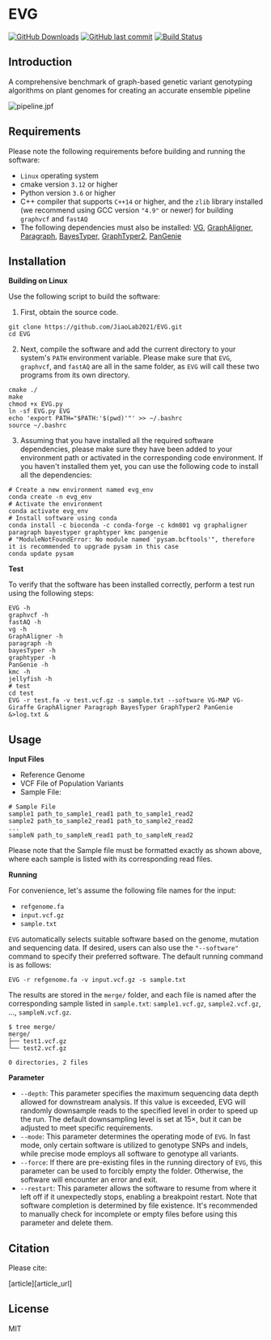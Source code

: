 # EVG

[![GitHub Downloads](https://img.shields.io/github/downloads/JiaoLab2021/EVG/total.svg?style=social&logo=github&label=Download)](https://github.com/JiaoLab2021/EVG/releases)
[![GitHub last commit](https://img.shields.io/github/last-commit/JiaoLab2021/evg.svg?label=Last%20commit&logo=github&style=flat)](https://github.com/JiaoLab2021/EVG/releases)
[![Build Status](https://github.com/JiaoLab2021/EVG/actions/workflows/ci.yaml/badge.svg)](https://github.com/JiaoLab2021/EVG/actions)
<!-- [![BioConda Install](https://img.shields.io/conda/dn/duzezhen/evg.svg?style=flag&label=BioConda%20install)](https://anaconda.org/DuZeZhen/evg) -->

## Introduction

A comprehensive benchmark of graph-based genetic variant genotyping algorithms on plant genomes for creating an accurate ensemble pipeline

![pipeline.jpf](fig/pipeline.jpf)

## Requirements

[VG_url]: https://github.com/vgteam/vg
[GraphAligner_url]: https://github.com/maickrau/GraphAligner
[Paragraph_url]: https://github.com/Illumina/paragraph
[BayesTyper_url]: https://github.com/bioinformatics-centre/BayesTyper
[GraphTyper2_url]: https://github.com/DecodeGenetics/graphtyper
[PanGenie_url]: https://github.com/eblerjana/pangenie

Please note the following requirements before building and running the software:

* `Linux` operating system
* cmake version `3.12` or higher
* Python version `3.6` or higher
* C++ compiler that supports `C++14` or higher, and the `zlib` library installed (we recommend using GCC version `"4.9"` or newer) for building `graphvcf` and `fastAQ`
* The following dependencies must also be installed: [VG][VG_url], [GraphAligner][GraphAligner_url], [Paragraph][Paragraph_url], [BayesTyper][BayesTyper_url], [GraphTyper2][GraphTyper2_url], [PanGenie][PanGenie_url]

## Installation

<!-- **Install via Anaconda**

The easiest way to install EVG is through Anaconda.

```shell
# Create a new environment named evg_env
conda create -n evg_env
# Activate the environment
conda activate evg_env
# Install EVG with all dependencies
conda install -c bioconda -c conda-forge -c kdm801 -c duzezhen evg
``` -->

**Building on Linux**

Use the following script to build the software:

1. First, obtain the source code.

```shell
git clone https://github.com/JiaoLab2021/EVG.git
cd EVG
```

2. Next, compile the software and add the current directory to your system's `PATH` environment variable. Please make sure that `EVG`, `graphvcf`, and `fastAQ` are all in the same folder, as `EVG` will call these two programs from its own directory.

```shell
cmake ./
make
chmod +x EVG.py
ln -sf EVG.py EVG
echo 'export PATH="$PATH:'$(pwd)'"' >> ~/.bashrc
source ~/.bashrc
```

3. Assuming that you have installed all the required software dependencies, please make sure they have been added to your environment path or activated in the corresponding code environment. If you haven't installed them yet, you can use the following code to install all the dependencies:

```shell
# Create a new environment named evg_env
conda create -n evg_env
# Activate the environment
conda activate evg_env
# Install software using conda
conda install -c bioconda -c conda-forge -c kdm801 vg graphaligner paragraph bayestyper graphtyper kmc pangenie
# "ModuleNotFoundError: No module named 'pysam.bcftools'", therefore it is recommended to upgrade pysam in this case
conda update pysam
```

**Test**

To verify that the software has been installed correctly, perform a test run using the following steps:

```shell
EVG -h
graphvcf -h
fastAQ -h
vg -h
GraphAligner -h
paragraph -h
bayesTyper -h
graphtyper -h
PanGenie -h
kmc -h
jellyfish -h
# test
cd test
EVG -r test.fa -v test.vcf.gz -s sample.txt --software VG-MAP VG-Giraffe GraphAligner Paragraph BayesTyper GraphTyper2 PanGenie &>log.txt &
```

## Usage

**Input Files**

* Reference Genome
* VCF File of Population Variants
* Sample File:

```shell
# Sample File
sample1 path_to_sample1_read1 path_to_sample1_read2
sample2 path_to_sample2_read1 path_to_sample2_read2
...
sampleN path_to_sampleN_read1 path_to_sampleN_read2
```

Please note that the Sample file must be formatted exactly as shown above, where each sample is listed with its corresponding read files.

**Running**

For convenience, let's assume the following file names for the input:

* `refgenome.fa`
* `input.vcf.gz`
* `sample.txt`

`EVG` automatically selects suitable software based on the genome, mutation and sequencing data. If desired, users can also use the `"--software"` command to specify their preferred software. The default running command is as follows:

```shell
EVG -r refgenome.fa -v input.vcf.gz -s sample.txt
```

The results are stored in the `merge/` folder, and each file is named after the corresponding sample listed in `sample.txt`: `sample1.vcf.gz`, `sample2.vcf.gz`, ..., `sampleN.vcf.gz`.

```shell
$ tree merge/
merge/
├── test1.vcf.gz
└── test2.vcf.gz

0 directories, 2 files
```

**Parameter**

* `--depth`: This parameter specifies the maximum sequencing data depth allowed for downstream analysis. If this value is exceeded, EVG will randomly downsample reads to the specified level in order to speed up the run. The default downsampling level is set at 15×, but it can be adjusted to meet specific requirements.
* `--mode`: This parameter determines the operating mode of `EVG`. In fast mode, only certain software is utilized to genotype SNPs and indels, while precise mode employs all software to genotype all variants.
* `--force`: If there are pre-existing files in the running directory of `EVG`, this parameter can be used to forcibly empty the folder. Otherwise, the software will encounter an error and exit.
* `--restart`: This parameter allows the software to resume from where it left off if it unexpectedly stops, enabling a breakpoint restart. Note that software completion is determined by file existence. It's recommended to manually check for incomplete or empty files before using this parameter and delete them.

## Citation

Please cite:

[article][article_url]

## License

MIT